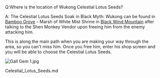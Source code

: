 Q:Where is the location of Wukong Celestial Lotus Seeds?

A:
The Celestial Lotus Seeds Soak in Black Myth: Wukong can be found in [Bamboo Grove](https://www.ign.com/wikis/black-myth-wukong/Bamboo_Grove_Walkthrough) \- Marsh of White Mist Shrine in [Black Wind Mountain](https://www.ign.com/wikis/black-myth-wukong/Chapter_1_-_Black_Cloud,_Red_Fire) after talking to the Shen Monkey Vendor upon freeing him from the enemy attacking him. 

This is along the main path when you are making your way through the area, so you can't miss him. Once you free him, enter his shop screen and you will be able to choose the Celestial Lotus Seeds. 

![Gall Gem 1.jpg](https://oyster.ignimgs.com/mediawiki/apis.ign.com/black-myth-wukong/e/e8/Gall_Gem_1.jpg)

Celestial_Lotus_Seeds.md
